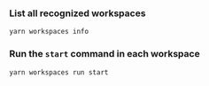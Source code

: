
### List all recognized workspaces
`yarn workspaces info`

### Run the `start` command in each workspace
`yarn workspaces run start`
